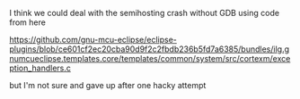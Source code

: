 

I think we could deal with the semihosting crash without GDB 
using code from here

https://github.com/gnu-mcu-eclipse/eclipse-plugins/blob/ce601cf2ec20cba90d9f2c2fbdb236b5fd7a6385/bundles/ilg.gnumcueclipse.templates.core/templates/common/system/src/cortexm/exception_handlers.c

but I'm not sure and gave up after one hacky attempt



